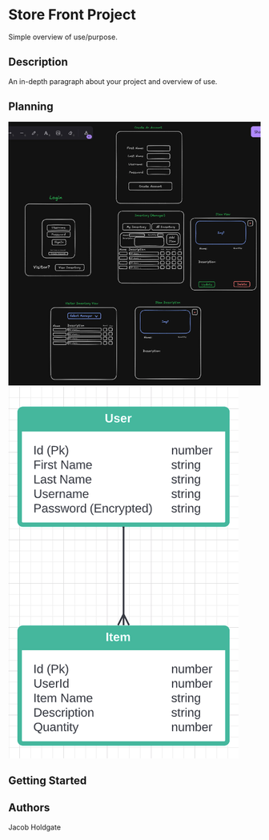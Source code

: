 # Store Front Project

Simple overview of use/purpose.

## Description

An in-depth paragraph about your project and overview of use.

## Planning

![Page_Layout](./plans/Page_Layout.png)
![ERD](./plans/ERD.png)

## Getting Started





## Authors

Jacob Holdgate



